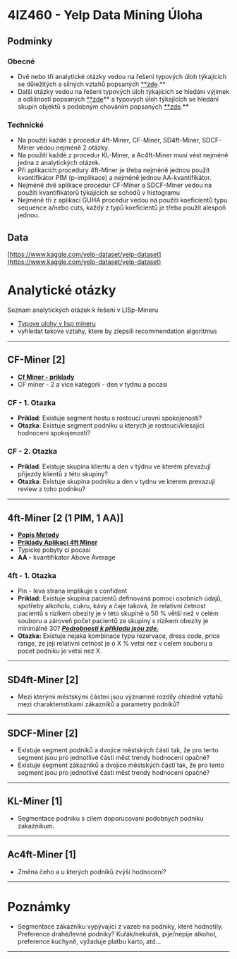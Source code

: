 # 4IZ460 - Yelp Data Mining Úloha

## **Podmínky**

### **Obecné**

- Dvě nebo tři analytické otázky vedou na řešení typových úloh týkajících se důležitých a silných vztahů popsaných [**zde](https://lispminer.vse.cz/guhadi/doku.php?id=lm_guha_di_typy_uloh_dulezite_silne).**
- Další otázky vedou na řešení typových úloh týkajících se hledání výjimek a odlišností popsaných [**zde](https://lispminer.vse.cz/guhadi/doku.php?id=lm_guha_di_typy_uloh_vyjimky)** a typových úloh týkajících se hledání skupin objektů s podobným chováním popsaných [**zde](https://lispminer.vse.cz/guhadi/doku.php?id=lm_guha_di_typy_uloh_podobne).**

### **Technické**

- Na použití každé z procedur 4ft-Miner, CF-Miner, SD4ft-Miner, SDCF-Miner vedou nejméně 2 otázky.
- Na použití každé z procedur KL-Miner, a Ac4ft-Miner musí vést nejméně jedna z analytických otázek.
- Při aplikacích procedury 4ft-Miner je třeba nejméně jednou použít kvantifikátor PIM (p-implikace) a nejméně jednou AA-kvantifikátor.
- Nejméně dvě aplikace procedur CF-Miner a SDCF-Miner vedou na použití kvantifikátorů týkajících se schodů v histogramu
- Nejméně tři z aplikací GUHA procedur vedou na použití koeficientů typu sequence a/nebo cuts, každý z typů koeficientů je třeba použít alespoň jednou.

## **Data**

[https://www.kaggle.com/yelp-dataset/yelp-dataset](https://www.kaggle.com/yelp-dataset/yelp-dataset)

# **Analytické otázky**

Seznam analytických otázek k řešení v LISp-Mineru

- [Typove ulohy v lisp mineru](https://lispminer.vse.cz/guhadi/doku.php?id=lm_guha_di_typy_uloh_procedury)
- vyhledat takove vztahy, ktere by zlepsili recommendation algoritmus

---

## **CF-Miner [2]**

- [**Cf Miner - priklady**](https://lispminer.vse.cz/guhadi/doku.php?id=lm_guha_di_typul_cf#data_hotel_-_jedna_kategorie_vyrazne_prevazuje)
- CF miner - 2 a vice kategorii - den v tydnu a pocasi

### **CF - 1. Otazka**

- **Priklad**: Existuje segment hostu s rostouci urovni spokojenosti?
- **Otazka**: Existuje segment podniku u kterych je rostouci/klesajici hodnoceni spokojenosti?

### **CF - 2. Otazka**

- **Priklad**: Existuje skupina klientu a den v týdnu ve kterém převažují příjezdy klientů z této skupiny?
- **Otazka**: Existuje skupina podniku a den v tydnu ve kterem prevazuji review z toho podniku?

---

## **4ft-Miner [2 (1 PIM, 1 AA)]**

- [**Popis Metody**](https://lispminer.vse.cz/guhate/doku.php?id=lm_guha_te_sd4ft_proc)
- [**Priklady Aplikaci 4ft Miner**](https://lispminer.vse.cz/guhadi/doku.php?id=lm_guha_di_typul_4ft&fbclid=IwAR0cXX279BpRiP023rU7HN3kv9oufpoo7DBwX6J7JyYyPcOiQOrJ9iSrHOM)
- Typicke pobyty ci pocasi
- **AA -** kvantifikator Above Average

### **4ft - 1. Otazka**

- Pin - leva strana implikuje s confident
- **Priklad:** Existuje skupina pacientů definovaná pomocí osobních údajů, spotřeby alkoholu, cukru, kávy a čaje taková, že relativní četnost pacientů s rizikem obezity je v této skupině o 50 % větší než v celém souboru a zároveň počet pacientů ze skupiny s rizikem obezity je minimálně 30? ***[Podrobnosti k příkladu jsou zde.](https://lispminer.vse.cz/guhadi/lib/exe/fetch.php?media=4ft_03_stulong_above_average.pdf)***
- **Otazka:** Existuje nejaka kombinace typu rezervace, dress code, price range, ze jeji relativni cetnost je o X % vetsi nez v celem souboru a pocet podniku je vetsi nez X.

---

## **SD4ft-Miner [2]**

- Mezi kterými městskými částmi jsou významné rozdíly ohledně vztahů mezi charakteristikami zákazníků a parametry podniků?

---

## **SDCF-Miner [2]**

- Existuje segment podniků a dvojice městských částí tak, že pro tento segment jsou pro jednotlivé části měst trendy hodnocení opačné?
- Existuje segment zákazníků a dvojice městských částí tak, že pro tento segment jsou pro jednotlivé části měst trendy hodnocení opačné?

---

## **KL-Miner [1]**

- Segmentace podniku s cilem doporucovani podobnych podniku zakaznikum.

---

## **Ac4ft-Miner [1]**

- Změna čeho a u kterých podniků zvýší hodnocení?

---

# **Poznámky**

- Segmentace zákazníku vypývající z vazeb na podniky, které hodnotily. Preference drahé/levné podniky? Kuřák/nekuřák, pije/nepije alkohol, preference kuchyně, vyžaduje platbu karto, atd...

---